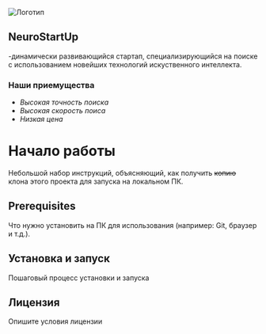 ![Логотип](https://camo.githubusercontent.com/c6727c717cad1e4820481abb87524f90782445c5/68747470733a2f2f692e696d6775722e636f6d2f495a4f525769492e706e67)
## **NeuroStartUp**
-динамически развивающийся стартап, специализирующийся на поиске с использованием новейших технологий искуственного интеллекта.

### Наши приемущества
* *Высокая точность поиска*
* *Высокая скорость поиса*
* *Низкая цена*

# **Начало работы**
Небольшой набор инструкций, объясняющий, как получить ~~копию~~ клона этого проекта для запуска на локальном ПК.
## Prerequisites
Что нужно установить на ПК для использования (например: Git, браузер и т.д.).
## Установка и запуск
Пошаговый процесс установки и запуска
## Лицензия
Опишите условия лицензии